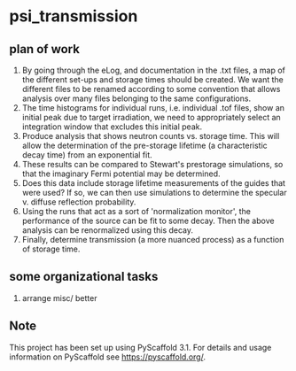 # psi_transmission

## plan of work 
1. By going through the eLog, and documentation in the .txt files, a map of the different set-ups and storage times should be created. We want the different files to be renamed according to some convention that allows analysis over many files belonging to the same configurations.
2. The time histograms for individual runs, i.e. individual .tof files, show an initial peak due to target irradiation, we need to appropriately select an integration window that excludes this initial peak.
3. Produce analysis that shows neutron counts vs. storage time. This will allow the determination of the pre-storage lifetime (a characteristic decay time) from an exponential fit.
4. These results can be compared to Stewart's prestorage simulations, so that the imaginary Fermi potential may be determined.
5. Does this data include storage lifetime measurements of the guides that were used? If so, we can then use simulations to determine the specular v. diffuse reflection probability.
6. Using the runs that act as a sort of 'normalization monitor', the performance of the source can be fit to some decay. Then the above analysis can be renormalized using this decay.
7. Finally, determine transmission (a more nuanced process) as a function of storage time.

## some organizational tasks
1. arrange misc/ better

## Note

This project has been set up using PyScaffold 3.1. For details and usage
information on PyScaffold see https://pyscaffold.org/.
